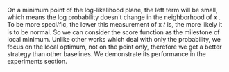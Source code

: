 On a minimum point of the log-likelihood plane, the left term will be small, which means the log probability doesn't change in the neighborhood of x . To be more speci/fic, the lower this measurement of x 𝑡 is, the more likely it is to be normal. So we can consider the score function as the milestone of local minimum. Unlike other works which deal with only the probability, we focus on the local optimum, not on the point only, therefore we get a better strategy than other baselines. We demonstrate its performance in the experiments section.